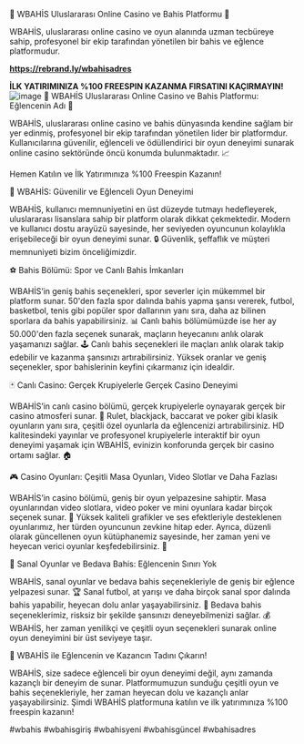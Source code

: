 🌟 WBAHİS Uluslararası Online Casino ve Bahis Platformu 🌟

WBAHİS, uluslararası online casino ve oyun alanında uzman tecbüreye sahip, profesyonel bir ekip tarafından yönetilen bir bahis ve eğlence platformudur. 

**https://rebrand.ly/wbahisadres**

**İLK YATIRIMINIZA %100 FREESPIN KAZANMA FIRSATINI KAÇIRMAYIN!**
![image](https://github.com/user-attachments/assets/00c2080d-c6e3-43b3-ab48-2554a68937f7)
🌟 WBAHİS Uluslararası Online Casino ve Bahis Platformu: Eğlencenin Adı 🌟

WBAHİS, uluslararası online casino ve bahis dünyasında kendine sağlam bir yer edinmiş, profesyonel bir ekip tarafından yönetilen lider bir platformdur. Kullanıcılarına güvenilir, eğlenceli ve ödüllendirici bir oyun deneyimi sunarak online casino sektöründe öncü konumda bulunmaktadır. 📈

Hemen Katılın ve İlk Yatırımınıza %100 Freespin Kazanın!

🎰 WBAHİS: Güvenilir ve Eğlenceli Oyun Deneyimi

WBAHİS, kullanıcı memnuniyetini en üst düzeyde tutmayı hedefleyerek, uluslararası lisanslara sahip bir platform olarak dikkat çekmektedir. Modern ve kullanıcı dostu arayüzü sayesinde, her seviyeden oyuncunun kolaylıkla erişebileceği bir oyun deneyimi sunar. 🔒 Güvenlik, şeffaflık ve müşteri memnuniyeti bizim önceliğimizdir.

⚽ Bahis Bölümü: Spor ve Canlı Bahis İmkanları

WBAHİS’in geniş bahis seçenekleri, spor severler için mükemmel bir platform sunar. 50'den fazla spor dalında bahis yapma şansı vererek, futbol, basketbol, tenis gibi popüler spor dallarının yanı sıra, daha az bilinen sporlara da bahis yapabilirsiniz. 📊 Canlı bahis bölümümüzde ise her ay 50.000'den fazla seçenek sunarak, maçların heyecanını anlık olarak yaşamanızı sağlar. 🕹️ Canlı bahis seçenekleri ile maçları anlık olarak takip edebilir ve kazanma şansınızı artırabilirsiniz. Yüksek oranlar ve geniş seçenekler, spor bahislerinin keyfini çıkarmanız için idealdir.

🃏 Canlı Casino: Gerçek Krupiyelerle Gerçek Casino Deneyimi

WBAHİS’in canlı casino bölümü, gerçek krupiyelerle oynayarak gerçek bir casino atmosferi sunar. 🎲 Rulet, blackjack, baccarat ve poker gibi klasik oyunların yanı sıra, çeşitli özel oyunlarla da eğlencenizi artırabilirsiniz. HD kalitesindeki yayınlar ve profesyonel krupiyelerle interaktif bir oyun deneyimi yaşamak için WBAHİS, evinizin konforunda gerçek bir casino ortamı sağlar. 🏠

🎮 Casino Oyunları: Çeşitli Masa Oyunları, Video Slotlar ve Daha Fazlası

WBAHİS’in casino bölümü, geniş bir oyun yelpazesine sahiptir. Masa oyunlarından video slotlara, video poker ve mini oyunlara kadar birçok seçenek sunar. 🎨 Yüksek kaliteli grafikler ve ses efektleriyle desteklenen oyunlarımız, her türden oyuncunun zevkine hitap eder. Ayrıca, düzenli olarak güncellenen oyun kütüphanemiz sayesinde, her zaman yeni ve heyecan verici oyunlar keşfedebilirsiniz. 🔄

🏇 Sanal Oyunlar ve Bedava Bahis: Eğlencenin Sınırı Yok

WBAHİS, sanal oyunlar ve bedava bahis seçenekleriyle de geniş bir eğlence yelpazesi sunar. 🏆 Sanal futbol, at yarışı ve daha birçok sanal spor dalında bahis yapabilir, heyecan dolu anlar yaşayabilirsiniz. 🐎 Bedava bahis seçeneklerimiz, risksiz bir şekilde şansınızı deneyebilmenizi sağlar. 💰 WBAHİS, her zaman yenilikçi ve çeşitli oyun seçenekleri sunarak online oyun deneyimini bir üst seviyeye taşır.

🌟 WBAHİS ile Eğlencenin ve Kazancın Tadını Çıkarın!

WBAHİS, size sadece eğlenceli bir oyun deneyimi değil, aynı zamanda kazançlı bir deneyim de sunar. Platformumuzun sunduğu çeşitli oyun ve bahis seçenekleriyle, her zaman heyecan dolu ve kazançlı anlar yaşayabilirsiniz. Şimdi WBAHİS platformuna katılın ve ilk yatırımınıza %100 freespin kazanın!

#wbahis #wbahisgiriş #wbahisyeni #wbahisgüncel #wbahisadres
